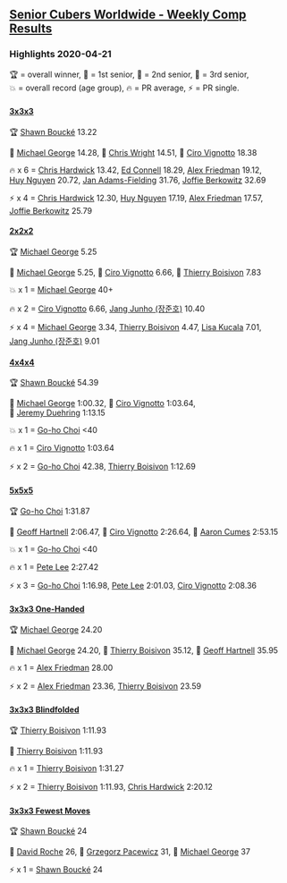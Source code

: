 <style>table {white-space: nowrap;}</style>

## [Senior Cubers Worldwide - Weekly Comp Results](/scw-comp/results/)
### Highlights 2020-04-21

<span style="white-space: nowrap;">🏆 = overall winner</span>, <span style="white-space: nowrap;">🥇 = 1st senior</span>, <span style="white-space: nowrap;">🥈 = 2nd senior</span>, <span style="white-space: nowrap;">🥉 = 3rd senior</span>, <span style="white-space: nowrap;">💥 = overall record (age group)</span>, <span style="white-space: nowrap;">🔥 = PR average</span>, <span style="white-space: nowrap;">⚡ = PR single</span>.

#### [3x3x3](333.md)

<span style="white-space: nowrap;">🏆 [Shawn Boucké](../../persons/shawn_boucke/333.md) 13.22</span>

<span style="white-space: nowrap;">🥇 [Michael George](../../persons/michael_george/333.md) 14.28</span>, <span style="white-space: nowrap;">🥈 [Chris Wright](../../persons/chris_wright/333.md) 14.51</span>, <span style="white-space: nowrap;">🥉 [Ciro Vignotto](../../persons/ciro_vignotto/333.md) 18.38</span>

🔥 x 6 = <span style="white-space: nowrap;">[Chris Hardwick](../../persons/chris_hardwick/333.md) 13.42</span>, <span style="white-space: nowrap;">[Ed Connell](../../persons/ed_connell/333.md) 18.29</span>, <span style="white-space: nowrap;">[Alex Friedman](../../persons/alex_friedman/333.md) 19.12</span>, <span style="white-space: nowrap;">[Huy Nguyen](../../persons/huy_nguyen/333.md) 20.72</span>, <span style="white-space: nowrap;">[Jan Adams-Fielding](../../persons/jan_adams_fielding/333.md) 31.76</span>, <span style="white-space: nowrap;">[Joffie Berkowitz](../../persons/joffie_berkowitz/333.md) 32.69</span>

⚡ x 4 = <span style="white-space: nowrap;">[Chris Hardwick](../../persons/chris_hardwick/333.md) 12.30</span>, <span style="white-space: nowrap;">[Huy Nguyen](../../persons/huy_nguyen/333.md) 17.19</span>, <span style="white-space: nowrap;">[Alex Friedman](../../persons/alex_friedman/333.md) 17.57</span>, <span style="white-space: nowrap;">[Joffie Berkowitz](../../persons/joffie_berkowitz/333.md) 25.79</span>

#### [2x2x2](222.md)

<span style="white-space: nowrap;">🏆 [Michael George](../../persons/michael_george/222.md) 5.25</span>

<span style="white-space: nowrap;">🥇 [Michael George](../../persons/michael_george/222.md) 5.25</span>, <span style="white-space: nowrap;">🥈 [Ciro Vignotto](../../persons/ciro_vignotto/222.md) 6.66</span>, <span style="white-space: nowrap;">🥉 [Thierry Boisivon](../../persons/thierry_boisivon/222.md) 7.83</span>

💥 x 1 = <span style="white-space: nowrap;">[Michael George](../../persons/michael_george/222.md) 40+</span>

🔥 x 2 = <span style="white-space: nowrap;">[Ciro Vignotto](../../persons/ciro_vignotto/222.md) 6.66</span>, <span style="white-space: nowrap;">[Jang Junho (장준호)](../../persons/jang_junho/222.md) 10.40</span>

⚡ x 4 = <span style="white-space: nowrap;">[Michael George](../../persons/michael_george/222.md) 3.34</span>, <span style="white-space: nowrap;">[Thierry Boisivon](../../persons/thierry_boisivon/222.md) 4.47</span>, <span style="white-space: nowrap;">[Lisa Kucala](../../persons/lisa_kucala/222.md) 7.01</span>, <span style="white-space: nowrap;">[Jang Junho (장준호)](../../persons/jang_junho/222.md) 9.01</span>

#### [4x4x4](444.md)

<span style="white-space: nowrap;">🏆 [Shawn Boucké](../../persons/shawn_boucke/444.md) 54.39</span>

<span style="white-space: nowrap;">🥇 [Michael George](../../persons/michael_george/444.md) 1:00.32</span>, <span style="white-space: nowrap;">🥈 [Ciro Vignotto](../../persons/ciro_vignotto/444.md) 1:03.64</span>, <span style="white-space: nowrap;">🥉 [Jeremy Duehring](../../persons/jeremy_duehring/444.md) 1:13.15</span>

💥 x 1 = <span style="white-space: nowrap;">[Go-ho Choi](../../persons/go_ho_choi/444.md) <40</span>

🔥 x 1 = <span style="white-space: nowrap;">[Ciro Vignotto](../../persons/ciro_vignotto/444.md) 1:03.64</span>

⚡ x 2 = <span style="white-space: nowrap;">[Go-ho Choi](../../persons/go_ho_choi/444.md) 42.38</span>, <span style="white-space: nowrap;">[Thierry Boisivon](../../persons/thierry_boisivon/444.md) 1:12.69</span>

#### [5x5x5](555.md)

<span style="white-space: nowrap;">🏆 [Go-ho Choi](../../persons/go_ho_choi/555.md) 1:31.87</span>

<span style="white-space: nowrap;">🥇 [Geoff Hartnell](../../persons/geoff_hartnell/555.md) 2:06.47</span>, <span style="white-space: nowrap;">🥈 [Ciro Vignotto](../../persons/ciro_vignotto/555.md) 2:26.64</span>, <span style="white-space: nowrap;">🥉 [Aaron Cumes](../../persons/aaron_cumes/555.md) 2:53.15</span>

💥 x 1 = <span style="white-space: nowrap;">[Go-ho Choi](../../persons/go_ho_choi/555.md) <40</span>

🔥 x 1 = <span style="white-space: nowrap;">[Pete Lee](../../persons/pete_lee/555.md) 2:27.42</span>

⚡ x 3 = <span style="white-space: nowrap;">[Go-ho Choi](../../persons/go_ho_choi/555.md) 1:16.98</span>, <span style="white-space: nowrap;">[Pete Lee](../../persons/pete_lee/555.md) 2:01.03</span>, <span style="white-space: nowrap;">[Ciro Vignotto](../../persons/ciro_vignotto/555.md) 2:08.36</span>

#### [3x3x3 One-Handed](333oh.md)

<span style="white-space: nowrap;">🏆 [Michael George](../../persons/michael_george/333oh.md) 24.20</span>

<span style="white-space: nowrap;">🥇 [Michael George](../../persons/michael_george/333oh.md) 24.20</span>, <span style="white-space: nowrap;">🥈 [Thierry Boisivon](../../persons/thierry_boisivon/333oh.md) 35.12</span>, <span style="white-space: nowrap;">🥉 [Geoff Hartnell](../../persons/geoff_hartnell/333oh.md) 35.95</span>

🔥 x 1 = <span style="white-space: nowrap;">[Alex Friedman](../../persons/alex_friedman/333oh.md) 28.00</span>

⚡ x 2 = <span style="white-space: nowrap;">[Alex Friedman](../../persons/alex_friedman/333oh.md) 23.36</span>, <span style="white-space: nowrap;">[Thierry Boisivon](../../persons/thierry_boisivon/333oh.md) 23.59</span>

#### [3x3x3 Blindfolded](333bf.md)

<span style="white-space: nowrap;">🏆 [Thierry Boisivon](../../persons/thierry_boisivon/333bf.md) 1:11.93</span>

<span style="white-space: nowrap;">🥇 [Thierry Boisivon](../../persons/thierry_boisivon/333bf.md) 1:11.93</span>

🔥 x 1 = <span style="white-space: nowrap;">[Thierry Boisivon](../../persons/thierry_boisivon/333bf.md) 1:31.27</span>

⚡ x 2 = <span style="white-space: nowrap;">[Thierry Boisivon](../../persons/thierry_boisivon/333bf.md) 1:11.93</span>, <span style="white-space: nowrap;">[Chris Hardwick](../../persons/chris_hardwick/333bf.md) 2:20.12</span>

#### [3x3x3 Fewest Moves](333fm.md)

<span style="white-space: nowrap;">🏆 [Shawn Boucké](../../persons/shawn_boucke/333fm.md) 24</span>

<span style="white-space: nowrap;">🥇 [David Roche](../../persons/david_roche/333fm.md) 26</span>, <span style="white-space: nowrap;">🥈 [Grzegorz Pacewicz](../../persons/grzegorz_pacewicz/333fm.md) 31</span>, <span style="white-space: nowrap;">🥉 [Michael George](../../persons/michael_george/333fm.md) 37</span>

⚡ x 1 = <span style="white-space: nowrap;">[Shawn Boucké](../../persons/shawn_boucke/333fm.md) 24</span>


<!-- Global site tag (gtag.js) - Google Analytics -->
<script async src="https://www.googletagmanager.com/gtag/js?id=UA-86348435-3"></script>
<script>window.dataLayer = window.dataLayer || []; function gtag() {dataLayer.push(arguments);} gtag('js', new Date()); gtag('config', 'UA-86348435-3');</script>
